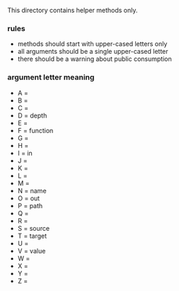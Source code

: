 This directory contains helper methods only.

### rules

* methods should start with upper-cased letters only
* all arguments should be a single upper-cased letter
* there should be a warning about public consumption

### argument letter meaning

* A = 
* B = 
* C = 
* D = depth
* E = 
* F = function
* G = 
* H = 
* I = in
* J = 
* K = 
* L = 
* M = 
* N = name
* O = out
* P = path
* Q = 
* R = 
* S = source
* T = target
* U = 
* V = value
* W = 
* X = 
* Y = 
* Z = 

